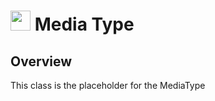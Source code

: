# <img src="resources/maqslogo.ico" height="32" width="32"> Media Type

## Overview
This class is the placeholder for the MediaType 
